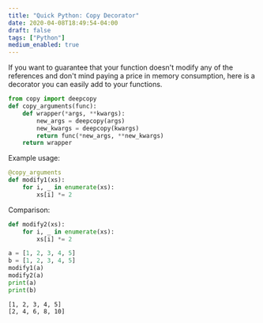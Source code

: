 ```yaml
---
title: "Quick Python: Copy Decorator"
date: 2020-04-08T18:49:54-04:00
draft: false
tags: ["Python"]
medium_enabled: true
---
```


If you want to guarantee that your function doesn't modify any of the references and don't mind paying a price in memory consumption, here is a decorator you can easily add to your functions.

```python
from copy import deepcopy
def copy_arguments(func):
    def wrapper(*args, **kwargs):
        new_args = deepcopy(args)
        new_kwargs = deepcopy(kwargs)
        return func(*new_args, **new_kwargs)
    return wrapper
```

Example usage:

```python
@copy_arguments
def modify1(xs):
    for i, _ in enumerate(xs):
        xs[i] *= 2
```

Comparison:

```python
def modify2(xs):
    for i, _ in enumerate(xs):
        xs[i] *= 2

a = [1, 2, 3, 4, 5]
b = [1, 2, 3, 4, 5]
modify1(a)
modify2(a)
print(a)
print(b)
```

```
[1, 2, 3, 4, 5]
[2, 4, 6, 8, 10]
```


